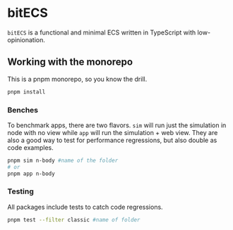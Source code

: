 # bitECS

`bitECS` is a functional and minimal ECS written in TypeScript with low-opinionation.

## Working with the monorepo

This is a pnpm monorepo, so you know the drill.

```bash
pnpm install
```

### Benches

To benchmark apps, there are two flavors. `sim` will run just the simulation in node with no view while `app` will run the simulation + web view. They are also a good way to test for performance regressions, but also double as code examples.

```bash
pnpm sim n-body #name of the folder
# or
pnpm app n-body
```

### Testing

All packages include tests to catch code regressions.

```bash
pnpm test --filter classic #name of folder
```
